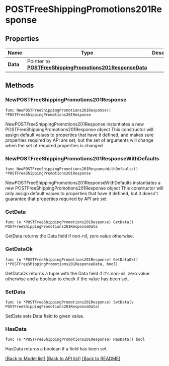 # POSTFreeShippingPromotions201Response

## Properties

Name | Type | Description | Notes
------------ | ------------- | ------------- | -------------
**Data** | Pointer to [**POSTFreeShippingPromotions201ResponseData**](POSTFreeShippingPromotions201ResponseData.md) |  | [optional] 

## Methods

### NewPOSTFreeShippingPromotions201Response

`func NewPOSTFreeShippingPromotions201Response() *POSTFreeShippingPromotions201Response`

NewPOSTFreeShippingPromotions201Response instantiates a new POSTFreeShippingPromotions201Response object
This constructor will assign default values to properties that have it defined,
and makes sure properties required by API are set, but the set of arguments
will change when the set of required properties is changed

### NewPOSTFreeShippingPromotions201ResponseWithDefaults

`func NewPOSTFreeShippingPromotions201ResponseWithDefaults() *POSTFreeShippingPromotions201Response`

NewPOSTFreeShippingPromotions201ResponseWithDefaults instantiates a new POSTFreeShippingPromotions201Response object
This constructor will only assign default values to properties that have it defined,
but it doesn't guarantee that properties required by API are set

### GetData

`func (o *POSTFreeShippingPromotions201Response) GetData() POSTFreeShippingPromotions201ResponseData`

GetData returns the Data field if non-nil, zero value otherwise.

### GetDataOk

`func (o *POSTFreeShippingPromotions201Response) GetDataOk() (*POSTFreeShippingPromotions201ResponseData, bool)`

GetDataOk returns a tuple with the Data field if it's non-nil, zero value otherwise
and a boolean to check if the value has been set.

### SetData

`func (o *POSTFreeShippingPromotions201Response) SetData(v POSTFreeShippingPromotions201ResponseData)`

SetData sets Data field to given value.

### HasData

`func (o *POSTFreeShippingPromotions201Response) HasData() bool`

HasData returns a boolean if a field has been set.


[[Back to Model list]](../README.md#documentation-for-models) [[Back to API list]](../README.md#documentation-for-api-endpoints) [[Back to README]](../README.md)


